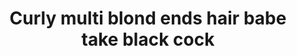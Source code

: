 ---
layout: post
title: Curly multi blond ends hair babe take black cock
duration: '07:00'
view: 305
rate: 2
video: 'http://fantasti.cc/embed/481753/'
category: 
 - black
 - blonde
 - gorgeous
 - rough
 - stunning
tags: 
 - big-black-cock
priority: 0.9
changefreq: daily
---